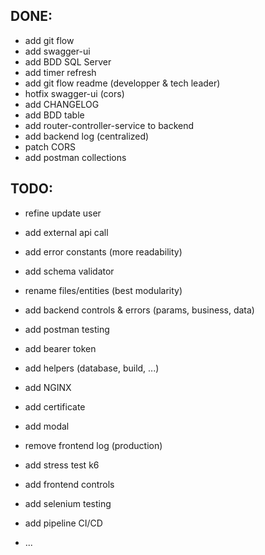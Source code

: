 ## DONE:
* add git flow
* add swagger-ui
* add BDD SQL Server
* add timer refresh
* add git flow readme (developper & tech leader)
* hotfix swagger-ui  (cors)
* add CHANGELOG
* add BDD table
* add router-controller-service to backend
* add backend log (centralized)
* patch CORS
* add postman collections

## TODO:
* refine update user
* add external api call
* add error constants (more readability)
* add schema validator
* rename files/entities (best modularity)
* add backend controls & errors (params, business, data)
* add postman testing
* add bearer token

* add helpers (database, build, ...)
* add NGINX
* add certificate
* add modal
* remove frontend log (production)
* add stress test k6
* add frontend controls
* add selenium testing
* add pipeline CI/CD
* ...

